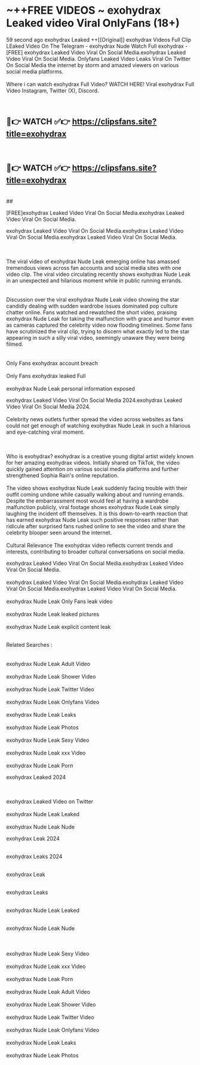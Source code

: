 # ~++FREE VIDEOS ~ exohydrax Leaked video Viral OnlyFans (18+)<br>


59 second ago exohydrax Leaked ++[[Original]] exohydrax Videos Full Clip LEaked Video On The Telegram  - exohydrax Nude  Watch Full exohydrax - [FREE] exohydrax Leaked Video Viral On Social Media.exohydrax Leaked Video Viral On Social Media.   Onlyfans Leaked Video Leaks Viral On Twitter On Social Media the internet by storm and amazed viewers on various social media platforms. <br><br>
Where i can watch exohydrax Full Video? WATCH HERE! Viral exohydrax Full Video Instagram, Twitter (X), Discord. <br>


 <br>

##  🔴👉 WATCH ✅👉  <a href="https://clipsfans.site?title=exohydrax&ref=git">https://clipsfans.site?title=exohydrax</a> <br>
  <br>

##  🔴👉 WATCH ✅👉  <a href="https://clipsfans.site?title=exohydrax&ref=git">https://clipsfans.site?title=exohydrax</a> <br>
  <br>
  ##



[FREE]exohydrax Leaked Video Viral On Social Media.exohydrax Leaked Video Viral On Social Media. <br>

exohydrax Leaked Video Viral On Social Media.exohydrax Leaked Video Viral On Social Media.exohydrax Leaked Video Viral On Social Media. <br>


  <br>

  <br>
The viral video of exohydrax Nude Leak emerging online has amassed tremendous views across fan accounts and social media sites with one video clip. The viral video circulating recently shows exohydrax Nude Leak in an unexpected and hilarious moment while in public running errands.<br>
<br>


<br>
Discussion over the viral exohydrax Nude Leak video showing the star candidly dealing with sudden wardrobe issues dominated pop culture chatter online. Fans watched and rewatched the short video, praising exohydrax Nude Leak for taking the malfunction with grace and humor even as cameras captured the celebrity video now flooding timelines. Some fans have scrutinized the viral clip, trying to discern what exactly led to the star appearing in such a silly viral video, seemingly unaware they were being filmed.<br>
<br>
<br> 
Only Fans exohydrax account breach<br>
<br>
Only Fans exohydrax leaked Full <br>
<br>
exohydrax Nude Leak personal information exposed<br>

exohydrax Leaked Video Viral On Social Media 2024.exohydrax Leaked Video Viral On Social Media 2024. <br>
<br>
Celebrity news outlets further spread the video across websites as fans could not get enough of watching exohydrax Nude Leak in such a hilarious and eye-catching viral moment.<br>
<br>

<br>
Who is exohydrax? exohydrax is a creative young digital artist widely known for her amazing exohydrax videos. Initially shared on TikTok, the video quickly gained attention on various social media platforms and further strengthened Sophia Rain's online reputation.<br>
<br>
The video shows exohydrax Nude Leak suddenly facing trouble with their outfit coming undone while casually walking about and running errands. Despite the embarrassment most would feel at having a wardrobe malfunction publicly, viral footage shows exohydrax Nude Leak simply laughing the incident off themselves. It is this down-to-earth reaction that has earned exohydrax Nude Leak such positive responses rather than ridicule after surprised fans rushed online to see the video and share the celebrity blooper seen around the internet.<br>
<br>
Cultural Relevance The exohydrax video reflects current trends and interests, contributing to broader cultural conversations on social media.<br>

exohydrax Leaked Video Viral On Social Media.exohydrax Leaked Video Viral On Social Media.<br>
<br>
exohydrax Leaked Video Viral On Social Media.exohydrax Leaked Video Viral On Social Media.exohydrax Leaked Video Viral On Social Media.<br>
<br>
exohydrax Nude Leak Only Fans leak video<br>
<br>
exohydrax Nude Leak leaked pictures<br>
<br>
exohydrax Nude Leak explicit content leak<br>


<br>
Related Searches :<br>
<br>

<br>
exohydrax Nude Leak Adult Video<br>
<br>
exohydrax Nude Leak Shower Video<br>
<br>
exohydrax Nude Leak Twitter Video<br>
<br>
exohydrax Nude Leak Onlyfans Video<br>
<br>
exohydrax Nude Leak Leaks<br>
<br>
exohydrax Nude Leak Photos<br>

<br>
exohydrax Nude Leak Sexy Video<br>
<br>
exohydrax Nude Leak xxx Video<br>
<br>
exohydrax Nude Leak Porn<br>

exohydrax  Leaked 2024 <br> <br>
<br>

exohydrax Leaked Video on Twitter <br>
<br>
exohydrax Nude Leak Leaked<br>
<br>
exohydrax Nude Leak Nude<br>


exohydrax  Leak 2024 <br> <br>



exohydrax  Leaks 2024 <br> <br>



 
exohydrax  Leak<br> <br>



exohydrax  Leaks<br> <br>


exohydrax Nude Leak Leaked<br> <br>

exohydrax Nude Leak Nude<br> <br>
<br> <br>
exohydrax Nude Leak Sexy Video
<br> <br>
exohydrax Nude Leak xxx Video
<br> <br>
exohydrax Nude Leak Porn
<br> <br>
exohydrax Nude Leak Adult Video
<br> <br>
exohydrax Nude Leak Shower Video
<br> <br>
exohydrax Nude Leak Twitter Video
<br> <br>
exohydrax Nude Leak Onlyfans Video
<br> <br>
exohydrax Nude Leak Leaks
<br> <br>
exohydrax Nude Leak Photos






</p>




 



</p>










